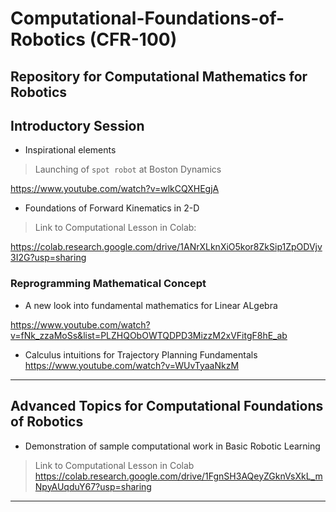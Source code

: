 # Computational-Foundations-of-Robotics (CFR-100)
Repository for Computational  Mathematics for Robotics
---
## Introductory Session
- Inspirational elements
>Launching of `spot robot` at Boston Dynamics

<https://www.youtube.com/watch?v=wlkCQXHEgjA>

- Foundations of Forward Kinematics in 2-D
>Link to Computational Lesson in Colab:

<https://colab.research.google.com/drive/1ANrXLknXiO5kor8ZkSip1ZpODVjv3I2G?usp=sharing>

### Reprogramming Mathematical Concept
- A new look into fundamental mathematics for Linear ALgebra

<https://www.youtube.com/watch?v=fNk_zzaMoSs&list=PLZHQObOWTQDPD3MizzM2xVFitgF8hE_ab>

- Calculus intuitions for Trajectory Planning Fundamentals
<https://www.youtube.com/watch?v=WUvTyaaNkzM>

---
## Advanced Topics for Computational Foundations of Robotics
- Demonstration of sample computational work in Basic Robotic Learning
>Link to Computational Lesson in Colab
<https://colab.research.google.com/drive/1FgnSH3AQeyZGknVsXkL_mNpyAUqduY67?usp=sharing>
---
